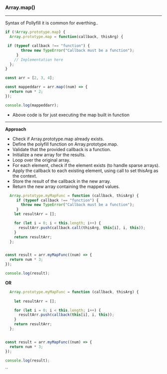 ### Array.map()
___________________________


Syntax of Pollyfill it is common for everthing.. 

```js
if (!Array.prototype.map) { 
  Array.prototype.map = function(callback, thisArg) {

 if (typeof callback !== "function") {
       throw new TypeError("Callback must be a function");
     }
    // Implementation here
  };
}
```








```js
const arr = [2, 3, 4];

const mappeddarr = arr.map((num) => {
  return num * 2;
});

console.log(mappeddarr);
```

- Above code is for just executing the map built in function
--------------------------------------------------

**Approach**


- Check if Array.prototype.map already exists.
- Define the polyfill function on Array.prototype.map.
- Validate that the provided callback is a function.
- Initialize a new array for the results.
- Loop over the original array.
- For each element, check if the element exists (to handle sparse arrays).
- Apply the callback to each existing element, using call to set thisArg as the context.
- Store the result of the callback in the new array.
- Return the new array containing the mapped values.

```js
  Array.prototype.myMapFunc = function (callback, thisArg) {
     if (typeof callback !== "function") {
       throw new TypeError("Callback must be a function");
     }
    let resultArr = [];

    for (let i = 0; i < this.length; i++) {
      resultArr.push(callback.call(thisArg, this[i], i, this));
    }
    return resultArr;
  };


const result = arr.myMapFunc((num) => {
  return num * 3;
});

console.log(result);

```

**OR**





```js
  Array.prototype.myMapFunc = function (callback, thisArg) {
    
    let resultArr = [];

    for (let i = 0; i < this.length; i++) {
      resultArr.push(callback(this[i], i, this));
    }
    return resultArr;
  };


const result = arr.myMapFunc((num) => {
  return num * 3;
});

console.log(result);
```


  ``






